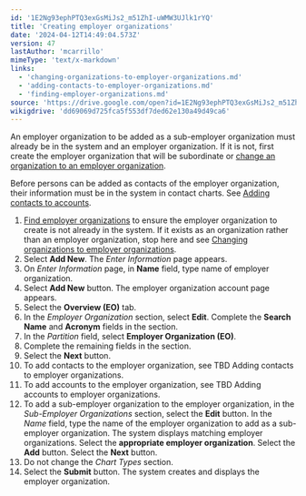 ```yaml
---
id: '1E2Ng93ephPTQ3exGsMiJs2_m51ZhI-uWMW3UJlk1rYQ'
title: 'Creating employer organizations'
date: '2024-04-12T14:49:04.573Z'
version: 47
lastAuthor: 'mcarrillo'
mimeType: 'text/x-markdown'
links:
  - 'changing-organizations-to-employer-organizations.md'
  - 'adding-contacts-to-employer-organizations.md'
  - 'finding-employer-organizations.md'
source: 'https://drive.google.com/open?id=1E2Ng93ephPTQ3exGsMiJs2_m51ZhI-uWMW3UJlk1rYQ'
wikigdrive: 'dd69069d725fca5f553df7ded62e130a49d49ca6'
---
```

An employer organization to be added as a sub-employer organization must already be in the system and an employer organization. If it is not, first create the employer organization that will be subordinate or [change an organization to an employer organization](changing-organizations-to-employer-organizations.md).

Before persons can be added as contacts of the employer organization, their information must be in the system in contact charts. See [Adding contacts to accounts](adding-contacts-to-employer-organizations.md).

1. [Find employer organizations](finding-employer-organizations.md) to ensure the employer organization to create is not already in the system. If it exists as an organization rather than an employer organization, stop here and see [Changing organizations to employer organizations](changing-organizations-to-employer-organizations.md).
2. Select <strong>Add New</strong>. The <em>Enter Information</em> page appears.
3. On <em>Enter Information</em> page, in <strong>Name</strong> field, type name of employer organization.
4. Select <strong>Add New</strong> button. The employer organization account page appears.
5. Select the <strong>Overview (EO)</strong> tab.
6. In the <em>Employer Organization</em> section, select <strong>Edit</strong>. Complete the <strong>Search Name</strong> and <strong>Acronym</strong> fields in the section.
7. In the <em>Partition</em> field, select <strong>Employer Organization (EO)</strong>.
8. Complete the remaining fields in the section.
9. Select the <strong>Next</strong> button.
10. To add contacts to the employer organization, see TBD Adding contacts to employer organizations.
11. To add accounts to the employer organization, see TBD Adding accounts to employer organizations.
12. To add a sub-employer organization to the employer organization, in the <em>Sub-Employer Organizations</em> section, select the <strong>Edit</strong> button. In the <em>Name</em> field, type the name of the employer organization to add as a sub-employer organization. The system displays matching employer organizations. Select the <strong>appropriate employer organization</strong>. Select the <strong>Add</strong> button. Select the <strong>Next</strong> button.
13. Do not change the <em>Chart Types</em> section.
14. Select the <strong>Submit</strong> button. The system creates and displays the employer organization.
